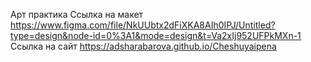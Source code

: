 Арт практика
Ссылка на макет
https://www.figma.com/file/NkUUbtx2dFiXKA8AIh0IPJ/Untitled?type=design&node-id=0%3A1&mode=design&t=Va2xIj952UFPkMXn-1
Ссылка на сайт
https://adsharabarova.github.io/Cheshuyaipena
